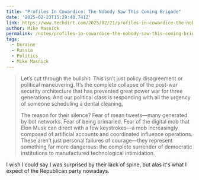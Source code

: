 ```yaml
---
title: "Profiles In Cowardice: The Nobody Saw This Coming Brigade"
date: '2025-02-23T15:29:40.741Z'
link: https://www.techdirt.com/2025/02/21/profiles-in-cowardice-the-nobody-saw-this-coming-brigade/
author: Mike Masnick
permalink: /notes/profiles-in-cowardice-the-nobody-saw-this-coming-brigade/index.html
tags:
  - Ukraine
  - Russia
  - Politics
  - Mike Masnick
---
```

> Let’s cut through the bullshit: This isn’t just policy disagreement or political maneuvering. It’s the complete collapse of the post-war security architecture that has prevented great power war for three generations. And our political class is responding with all the urgency of someone scheduling a dental cleaning.
> 
> The reason for their silence? Fear of mean tweets—many generated by bot networks. Fear of being primaried. Fear of the digital mob that Elon Musk can direct with a few keystrokes—a mob increasingly composed of artificial accounts and coordinated influence operations. These aren’t just personal failures of courage—they represent something far more dangerous: the complete surrender of democratic institutions to manufactured technological intimidation.

I wish I could say I was surprised by their lack of spine, but alas it's what I expect of the Republican party nowadays.